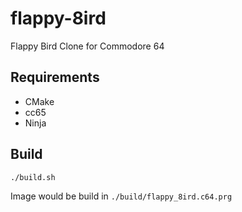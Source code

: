 # flappy-8ird
Flappy Bird Clone for Commodore 64

## Requirements

- CMake
- cc65
- Ninja

## Build

```bash
./build.sh
```

Image would be build in `./build/flappy_8ird.c64.prg`
